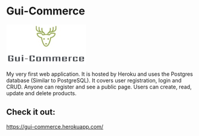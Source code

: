 # Gui-Commerce

![alt text](https://github.com/guidias1212/Gui-Commerce/blob/master/images/logo.jpg)

  My very first web application. It is hosted by Heroku and uses the Postgres database (Similar to PostgreSQL). It covers user registration, login and CRUD. Anyone can register and see a public page. Users can create, read, update and delete products.

## Check it out:

https://gui-commerce.herokuapp.com/